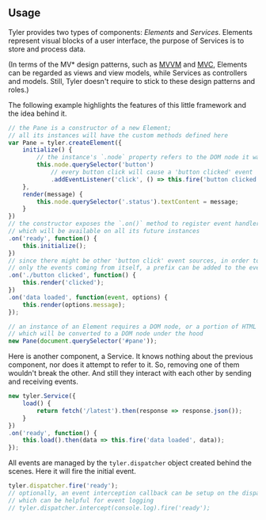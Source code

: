 ## Usage

Tyler provides two types of components: *Elements* and *Services*. Elements represent visual blocks of a user interface, the purpose of Services is to store and process data.

(In terms of the MV* design patterns, such as [MVVM](https://en.wikipedia.org/wiki/Model_View_ViewModel) and [MVC](https://en.wikipedia.org/wiki/Model%E2%80%93view%E2%80%93controller), Elements can be regarded as views and view models, while Services as controllers and models. Still, Tyler doesn't require to stick to these design patterns and roles.)

The following example highlights the features of this little framework and the idea behind it.

```js
// the Pane is a constructor of a new Element;
// all its instances will have the custom methods defined here
var Pane = tyler.createElement({
    initialize() {
        // the instance's `.node` property refers to the DOM node it was created for
        this.node.querySelector('button')
            // every button click will cause a 'button clicked' event
            .addEventListener('click', () => this.fire('button clicked'));
    },
    render(message) {
        this.node.querySelector('.status').textContent = message;
    }
})
// the constructor exposes the `.on()` method to register event handlers
// which will be available on all its future instances
.on('ready', function() {
    this.initialize();
})
// since there might be other 'button click' event sources, in order to handle
// only the events coming from itself, a prefix can be added to the event name
.on('./button clicked', function() {
    this.render('clicked');
})
.on('data loaded', function(event, options) {
    this.render(options.message);
});

// an instance of an Element requires a DOM node, or a portion of HTML markup
// which will be converted to a DOM node under the hood
new Pane(document.querySelector('#pane'));
```

Here is another component, a Service. It knows nothing about the previous component, nor does it attempt to refer to it. So, removing one of them wouldn't break the other. And still they interact with each other by sending and receiving events.

```js
new tyler.Service({
    load() {
        return fetch('/latest').then(response => response.json());
    }
})
.on('ready', function() {
    this.load().then(data => this.fire('data loaded', data));
});
```

All events are managed by the `tyler.dispatcher` object created behind the scenes. Here it will fire the initial event.

```js
tyler.dispatcher.fire('ready');
// optionally, an event interception callback can be setup on the dispatcher,
// which can be helpful for event logging
// tyler.dispatcher.intercept(console.log).fire('ready');
```